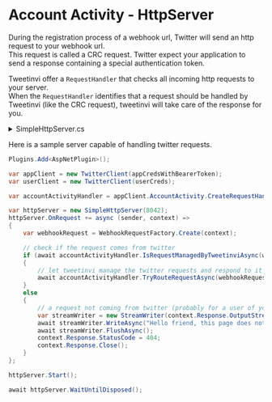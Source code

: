 # Account Activity - HttpServer

During the registration process of a webhook url, Twitter will send an http request to your webhook url.\
This request is called a CRC request. Twitter expect your application to send a response containing a special authentication token.

Tweetinvi offer a `RequestHandler` that checks all incoming http requests to your server.\
When the `RequestHandler` identifies that a request should be handled by Tweetinvi (like the CRC request), tweetinvi will take care of the response for you.

<details>
<summary>SimpleHttpServer.cs</summary>

``` c#
using System;
using System.Net;
using System.Threading.Tasks;

namespace tweetinvi_hello_world
{
    public class SimpleHttpServer : IDisposable
    {
        private readonly HttpListener _server;

        public SimpleHttpServer(int port)
        {
            _server = new HttpListener();
            _server.Prefixes.Add("http://*:" + port + "/");
        }

        public EventHandler<HttpListenerContext> OnRequest;

        public void Start()
        {
            _server.Start();
            RunServerAsync(); // do not await
        }

        private async Task RunServerAsync()
        {
            while (_server.IsListening)
            {
                var context = await _server.GetContextAsync();
                OnRequest?.Invoke(this, context);
            }
        }

        public async Task WaitUntilDisposed()
        {
            while (!_disposed)
            {
                await Task.Delay(200);
            }
        }

        private bool _disposed;
        public void Dispose()
        {
            _disposed = true;
            ((IDisposable) _server)?.Dispose();
        }
    }
}
```

</details>

Here is a sample server capable of handling twitter requests.

``` c#
Plugins.Add<AspNetPlugin>();

var appClient = new TwitterClient(appCredsWithBearerToken);
var userClient = new TwitterClient(userCreds);

var accountActivityHandler = appClient.AccountActivity.CreateRequestHandler();

var httpServer = new SimpleHttpServer(8042);
httpServer.OnRequest += async (sender, context) =>
{
    var webhookRequest = WebhookRequestFactory.Create(context);

    // check if the request comes from twitter
    if (await accountActivityHandler.IsRequestManagedByTweetinviAsync(webhookRequest))
    {
        // let tweetinvi manage the twitter requests and respond to it
        await accountActivityHandler.TryRouteRequestAsync(webhookRequest);
    }
    else
    {
        // a request not coming from twitter (probably for a user of your website)
        var streamWriter = new StreamWriter(context.Response.OutputStream);
        await streamWriter.WriteAsync("Hello friend, this page does not exists!");
        await streamWriter.FlushAsync();
        context.Response.StatusCode = 404;
        context.Response.Close();
    }
};

httpServer.Start();

await httpServer.WaitUntilDisposed();
```

